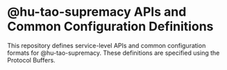 # @hu-tao-supremacy APIs and Common Configuration Definitions

This repository defines service-level APIs and common configuration formats for @hu-tao-supremacy. These definitions are specified using the Protocol Buffers.

